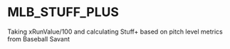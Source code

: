 # MLB_STUFF_PLUS
Taking xRunValue/100 and calculating Stuff+ based on pitch level metrics from Baseball Savant
